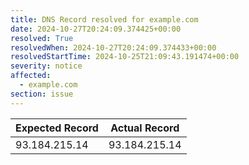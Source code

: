 ```yaml
---
title: DNS Record resolved for example.com
date: 2024-10-27T20:24:09.374425+00:00
resolved: True
resolvedWhen: 2024-10-27T20:24:09.374433+00:00
resolvedStartTime: 2024-10-25T21:09:43.191474+00:00
severity: notice
affected:
  - example.com
section: issue
---
```


| Expected Record  | Actual Record  |
|------------------|----------------|
| 93.184.215.14 | 93.184.215.14 |
